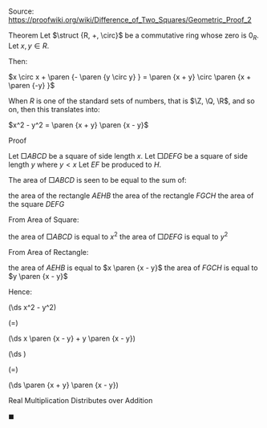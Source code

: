 # 

Source: https://proofwiki.org/wiki/Difference_of_Two_Squares/Geometric_Proof_2

Theorem
Let $\struct {R, +, \circ}$ be a commutative ring whose zero is $0_R$.
Let $x, y \in R$.

Then:

$x \circ x + \paren {- \paren {y \circ y} } = \paren {x + y} \circ \paren {x + \paren {-y} }$

When $R$ is one of the standard sets of numbers, that is $\Z, \Q, \R$, and so on, then this translates into:

$x^2 - y^2 = \paren {x + y} \paren {x - y}$


Proof

Let $\Box ABCD$ be a square of side length $x$.
Let $\Box DEFG$ be a square of side length $y$ where $y < x$
Let $EF$ be produced to $H$.

The area of $\Box ABCD$ is seen to be equal to the sum of:

the area of the rectangle $AEHB$
the area of the rectangle $FGCH$
the area of the square $DEFG$

From Area of Square:

the area of $\Box ABCD$ is equal to $x^2$
the area of $\Box DEFG$ is equal to $y^2$

From Area of Rectangle:

the area of $AEHB$ is equal to $x \paren {x - y}$
the area of $FGCH$ is equal to $y \paren {x - y}$

Hence:














\(\ds x^2 - y^2\)

\(=\)







\(\ds x \paren {x - y} + y \paren {x - y}\)




















\(\ds \)

\(=\)







\(\ds \paren {x + y} \paren {x - y}\)





Real Multiplication Distributes over Addition



$\blacksquare$





